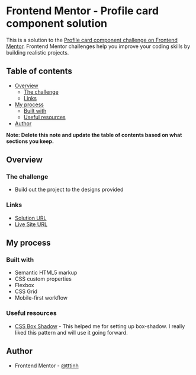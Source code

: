 # Frontend Mentor - Profile card component solution

This is a solution to the [Profile card component challenge on Frontend Mentor](https://www.frontendmentor.io/challenges/profile-card-component-cfArpWshJ). Frontend Mentor challenges help you improve your coding skills by building realistic projects.

## Table of contents

- [Overview](#overview)
  - [The challenge](#the-challenge)
  - [Links](#links)
- [My process](#my-process)
  - [Built with](#built-with)
  - [Useful resources](#useful-resources)
- [Author](#author)

**Note: Delete this note and update the table of contents based on what sections you keep.**

## Overview

### The challenge

- Build out the project to the designs provided

### Links

- [Solution URL](https://www.frontendmentor.io/solutions/profile-card-component-AgrPSFsMJ)
- [Live Site URL](https://tttinh.github.io/fontendmentor_003/)

## My process

### Built with

- Semantic HTML5 markup
- CSS custom properties
- Flexbox
- CSS Grid
- Mobile-first workflow

### Useful resources

- [CSS Box Shadow](https://getcssscan.com/css-box-shadow-examples) - This helped me for setting up box-shadow. I really liked this pattern and will use it going forward.

## Author

- Frontend Mentor - [@tttinh](https://www.frontendmentor.io/profile/tttinh)